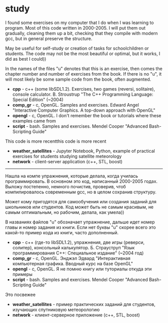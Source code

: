 # study

I found some exercises on my computer that I do when I was learning to program. Most of this code written in 2000-2005. I will put them out gradually, cleaning them up a bit, checking that they compile with modern gcc, but in general preserve the structure. 

May be useful for self-study or creation of tasks for schoolchildren or students. The code may not be the most beautiful or optimal, but it works, I did as best I could))

In the names of the files "u" denotes that this is an exercise, then comes the chapter number and number of exercises from the book. If there is no "u", it will most likely be some sample code from the book, often augmented.

* **cpp** - с++ (some libSDL1.2). Exercises, two games (reversi, solitaire), console calculator. B. Stroustrup "The C++ Programming Language: Special Edition" (~2004)
* **comp_gr** - c, OpenGL. Samples and exercises. Edward Angel "Interactive Computer Graphics. A top-down approach with OpenGL"
* **opengl** - c, OpenGL. I don't remember the book or tutorials where these examples came from
* **script** - bash. Samples and exercises. Mendel Cooper "Advanced Bash-Scripting Guide"

This code is more recentthis code is more recent
* **weather_satellites** - Jupyter Notebook, Python, example of practical exercises for students studying satellite meteorology
* **network** - client-server application (c++, STL, boost)

____

Нашла на компе упражнения, которые делала, когда училась программировать. В основном это код, написанный 2000-2005 годах. Выложу постепенно, немного почистив, проверив, чтоб компилировалось современным gcc, но в целом сохранив структуру. 

Может кому пригодятся для самообучения или создания заданий для школьников или студентов. Код может быть не самым красивым, не самым оптимальным, но рабочим, делала, как умела))

В названиях файлов "u" обозначает упражнение, дальше идет номер главы и номер задания из книги. Если нет буквы "u" скорее всего это какой-то пример кода из книги, часто дополненный.

* **cpp** - с++ (где-то libSDL1.2), упражнения, две игры (реверси, солитер), консольный калькулятор. Б. Страуструп "Язык программирования C++: Специальное издание" (~2004 год)
* **comp_gr** - c, OpenGL. Энджэл Эдвард "Интерактивная компьютерная графика. Вводный курс на базе OpenGL"
* **opengl** - c, OpenGL. Я не помню книгу или туториалы откуда эти примеры
* **script** - bash. Samples and exercises. Mendel Cooper "Advanced Bash-Scripting Guide"

Это посвежее
* **weather_satellites** - пример практических заданий для студентов, изучающих спутниковую метеорологию
* **network** - клиент-серверное приложение (c++, STL, boost)

